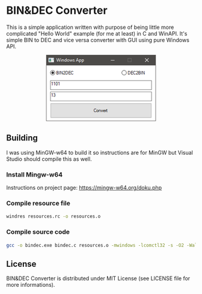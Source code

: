 #  BIN&DEC Converter

This is a simple application written with purpose of being little more complicated "Hello World" example (for me at least) in C and WinAPI. It's simple BIN to DEC and vice versa converter with GUI using pure Windows API.

<span style="display:block;text-align:center">![Screenshot](./doc/screenshot.png)

## Building
I was using MinGW-w64 to build it so instructions are for MinGW but Visual Studio should compile this as well.

### Install Mingw-w64
Instructions on project page:
https://mingw-w64.org/doku.php

### Compile resource file
```sh
windres resources.rc -o resources.o
```

### Compile source code
```sh
gcc -o bindec.exe bindec.c resources.o -mwindows -lcomctl32 -s -O2 -Wall -pedantic
```

## License
BIN&DEC Converter is distributed under MIT License (see LICENSE file for more informations).